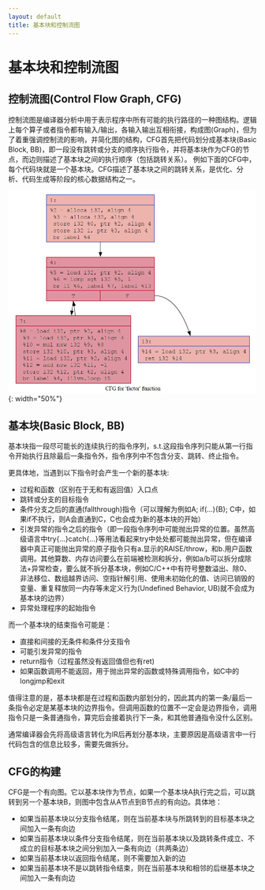 ```yaml
---
layout: default
title: 基本块和控制流图
---
```


# 基本块和控制流图

## 控制流图(Control Flow Graph, CFG)

控制流图是编译器分析中用于表示程序中所有可能的执行路径的一种图结构。逻辑上每个算子或者指令都有输入/输出，各输入输出互相衔接，构成图(Graph)，但为了着重强调控制流的影响，并简化图的结构，CFG首先把代码划分成基本块(Basic Block, BB)，即一段没有跳转或分支的顺序执行指令，并将基本块作为CFG的节点，而边则描述了基本块之间的执行顺序（包括跳转关系）。 例如下面的CFG中，每个代码块就是一个基本块。CFG描述了基本块之间的跳转关系，是优化、分析、代码生成等阶段的核心数据结构之一。

![CFG_for_factor](images/factor_cfg.png){: width="50%"}

## 基本块(Basic Block, BB)

基本块指一段尽可能长的连续执行的指令序列，s.t.这段指令序列只能从第一行指令开始执行且除最后一条指令外，指令序列中不包含分支、跳转、终止指令。

更具体地，当遇到以下指令时会产生一个新的基本块:

- 过程和函数（区别在于无和有返回值）入口点
- 跳转或分支的目标指令
- 条件分支之后的直通(fallthrough)指令（可以理解为例如A; if(...){B}; C中，如果if不执行，则A会直通到C，C也会成为新的基本块的开始）
- 引发异常的指令之后的指令（即一段指令序列中可能抛出异常的位置。虽然高级语言中try{...}catch{...}等用法看起来try中处处都可能抛出异常，但在编译器中真正可能抛出异常的原子指令只有a.显示的RAISE/throw，和b.用户函数调用。其他算数、内存访问要么在前端被检测和拆分，例如a/b可以拆分成除法+异常检查，要么就不拆分基本块，例如C/C++中有符号整数溢出、除0、非法移位、数组越界访问、空指针解引用、使用未初始化的值、访问已销毁的变量、重复释放同一内存等未定义行为(Undefined Behavior, UB)就不会成为基本块的边界）
- 异常处理程序的起始指令

而一个基本块的结束指令可能是：

- 直接和间接的无条件和条件分支指令
- 可能引发异常的指令
- return指令（过程虽然没有返回值但也有ret)
- 如果函数调用不能返回，用于抛出异常的函数或特殊调用指令，如C中的longjmp和exit

值得注意的是，基本块都是在过程和函数内部划分的，因此其内的第一条/最后一条指令必定是某基本块的边界指令。但调用函数的位置不一定会是边界指令，调用指令只是一条普通指令，算完后会接着执行下一条，和其他普通指令没什么区别。

通常编译器会先将高级语言转化为IR后再划分基本块，主要原因是高级语言中一行代码包含的信息比较多，需要先做拆分。

## CFG的构建

CFG是一个有向图。它以基本块作为节点，如果一个基本块A执行完之后，可以跳转到另一个基本块B，则图中包含从A节点到B节点的有向边。具体地：

- 如果当前基本块以分支指令结尾，则在当前基本块与所跳转到的目标基本块之间加入一条有向边
- 如果当前基本块以条件分支指令结尾，则在当前基本块以及跳转条件成立、不成立的目标基本块之间分别加入一条有向边（共两条边）
- 如果当前基本块以返回指令结尾，则不需要加入新的边
- 如果当前基本块不是以跳转指令结束，则在当前基本块和相邻的后继基本块之间加入一条有向边
